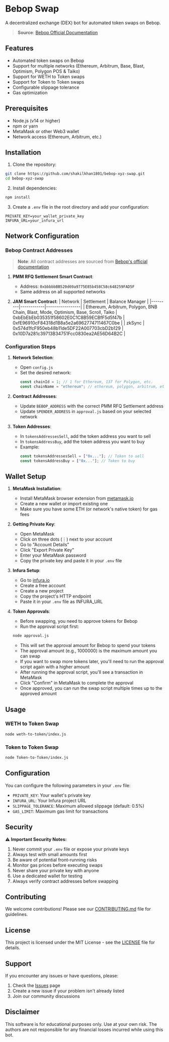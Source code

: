 # Bebop Swap

A decentralized exchange (DEX) bot for automated token swaps on Bebop.

> **Source**: [Bebop Official Documentation](https://help.bebop.xyz/en/articles/6719535-is-bebop-open-source)

## Features

- Automated token swaps on Bebop
- Support for multiple networks (Ethereum, Arbitrum, Base, Blast, Optimism, Polygon POS & Taiko)
- Support for WETH to Token swaps
- Support for Token to Token swaps
- Configurable slippage tolerance
- Gas optimization

## Prerequisites

- Node.js (v14 or higher)
- npm or yarn
- MetaMask or other Web3 wallet
- Network access (Ethereum, Arbitrum, etc.)

## Installation

1. Clone the repository:
```bash
git clone https://github.com/shakilkhan1801/bebop-xyz-swap.git
cd bebop-xyz-swap
```

2. Install dependencies:
```bash
npm install
```

3. Create a `.env` file in the root directory and add your configuration:
```env
PRIVATE_KEY=your_wallet_private_key
INFURA_URL=your_infura_url
```

## Network Configuration

### Bebop Contract Addresses

> **Note**: All contract addresses are sourced from [Bebop's official documentation](https://help.bebop.xyz/en/articles/6719535-is-bebop-open-source)

1. **PMM RFQ Settlement Smart Contract**:
   - Address: `0xbbbbbBB520d69a9775E85b458C58c648259FAD5F`
   - Same address on all supported networks

2. **JAM Smart Contract**:
   | Network | Settlement | Balance Manager |
   |---------|------------|-----------------|
   | Ethereum, Arbitrum, Polygon, BNB Chain, Blast, Mode, Optimism, Base, Scroll, Taiko | 0xbEbEbEb035351f58602E0C1C8B59ECBfF5d5f47b | 0xfE96910cF84318d1B8a5e2a6962774711467C0be |
   | zkSync | 0x574d1fcF950eb48b11de5DF22A007703cbD2b129 | 0x10D7a281c39713B34751Fcc0830ea2AE56D64B2C |

### Configuration Steps

1. **Network Selection**:
   - Open `config.js`
   - Set the desired network:
     ```javascript
     const chainId = 1; // 1 for Ethereum, 137 for Polygon, etc.
     const chainName = "ethereum"; // ethereum, polygon, arbitrum, etc.
     ```

2. **Contract Addresses**:
   - Update `BEBOP_ADDRESS` with the correct PMM RFQ Settlement address
   - Update `SPENDER_ADDRESS` in `approval.js` based on your selected network

3. **Token Addresses**:
   - In `tokensAddressesSell`, add the token address you want to sell
   - In `tokensAddressBuy`, add the token address you want to buy
   - Example:
     ```javascript
     const tokensAddressesSell = ["0x..."]; // Token to sell
     const tokensAddressBuy = ["0x..."]; // Token to buy
     ```

## Wallet Setup

1. **MetaMask Installation**:
   - Install MetaMask browser extension from [metamask.io](https://metamask.io)
   - Create a new wallet or import existing one
   - Make sure you have some ETH (or network's native token) for gas fees

2. **Getting Private Key**:
   - Open MetaMask
   - Click on three dots (⋮) next to your account
   - Go to "Account Details"
   - Click "Export Private Key"
   - Enter your MetaMask password
   - Copy the private key and paste it in your `.env` file

3. **Infura Setup**:
   - Go to [infura.io](https://infura.io)
   - Create a free account
   - Create a new project
   - Copy the project's HTTP endpoint
   - Paste it in your `.env` file as INFURA_URL

4. **Token Approvals**:
   - Before swapping, you need to approve tokens for Bebop
   - Run the approval script first:
   ```bash
   node approval.js
   ```
   - This will set the approval amount for Bebop to spend your tokens
   - The approval amount (e.g., 1000000) is the maximum amount you can swap
   - If you want to swap more tokens later, you'll need to run the approval script again with a higher amount
   - After running the approval script, you'll see a transaction in MetaMask
   - Click "Confirm" in MetaMask to complete the approval
   - Once approved, you can run the swap script multiple times up to the approved amount

## Usage

### WETH to Token Swap

```bash
node weth-to-token/index.js
```

### Token to Token Swap

```bash
node Token-to-Token/index.js
```

## Configuration

You can configure the following parameters in your `.env` file:

- `PRIVATE_KEY`: Your wallet's private key
- `INFURA_URL`: Your Infura project URL
- `SLIPPAGE_TOLERANCE`: Maximum allowed slippage (default: 0.5%)
- `GAS_LIMIT`: Maximum gas limit for transactions

## Security

⚠️ **Important Security Notes:**

1. Never commit your `.env` file or expose your private keys
2. Always test with small amounts first
3. Be aware of potential front-running risks
4. Monitor gas prices before executing swaps
5. Never share your private key with anyone
6. Use a dedicated wallet for testing
7. Always verify contract addresses before swapping

## Contributing

We welcome contributions! Please see our [CONTRIBUTING.md](CONTRIBUTING.md) file for guidelines.

## License

This project is licensed under the MIT License - see the [LICENSE](LICENSE) file for details.

## Support

If you encounter any issues or have questions, please:

1. Check the [Issues](https://github.com/shakilkhan1801/bebop-xyz-swap/issues) page
2. Create a new issue if your problem isn't already listed
3. Join our community discussions

## Disclaimer

This software is for educational purposes only. Use at your own risk. The authors are not responsible for any financial losses incurred while using this bot.
